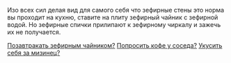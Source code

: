 Изо всех сил делая вид для самого себя что зефирные стены это норма вы проходит
на кухню, ставите на плиту зефирный чайник с зефирной водой. Но зефирные спички
прилипают к зефирному чиркалу и зажечь их не получается.

[Позавтракать зефирным чайником?](breakfast/breakfast.md)
[Попросить кофе у соседа?](neighbour/neighbour.md)
[Укусить себя за мизинец?](pinkie/pinkie.md)
